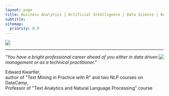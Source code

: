 ```yaml
---
layout: page
title: Business Analytics | Artificial Intelligence | Data Science | Business Consulting
subtitle:
sitemap:
  priority: 0.9
---
```


<img src="{{ '/assets/img/alexey.jpeg' | prepend: site.baseurl }}" id="about-img">
<br style="clear:both" />

<hr>

<div style="float: right; ">
    <img src="{{ '/assets/img/Ted Kwartler.png' | prepend: site.baseurl }}" />
    <br style="clear:both" />
</div>

<p>
    <i>
        "You have a bright professional career ahead of you either in data driven management or as a technical practitioner."
    </i>
</p>

<p>
    <span style="float: right; ">
        Edward Kwartler, <br>author of "Text Mining in Practice with R" and two NLP courses on DataCamp,<br>Professor of "Text Analytics and Natural Language Processing" course
    </span>
</p>
<br><br><br>
